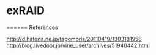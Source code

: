 exRAID
======






======
References

http://d.hatena.ne.jp/tagomoris/20110419/1303181958
http://blog.livedoor.jp/vine_user/archives/51940442.html
